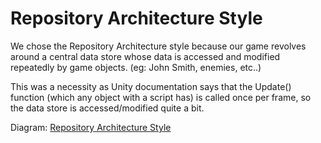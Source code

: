 # Repository Architecture Style

We chose the Repository Architecture style because our game revolves around a central data store whose data is accessed and modified repeatedly by game objects. (eg: John Smith, enemies, etc..)  

This was a necessity as Unity documentation says that the Update() function (which any object with a script has) is called once per frame, so the data store is accessed/modified quite a bit. 

Diagram: [Repository Architecture Style](repository.png)
